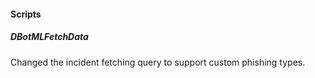 
#### Scripts
##### DBotMLFetchData
Changed the incident fetching query to support custom phishing types.
